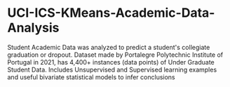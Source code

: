 # UCI-ICS-KMeans-Academic-Data-Analysis
Student Academic Data was analyzed to predict a student's collegiate graduation or dropout. Dataset made by Portalegre Polytechnic Institute of Portugal in 2021, has 4,400+ instances (data points) of Under Graduate Student Data. Includes Unsupervised and Supervised learning examples and useful bivariate statistical models to infer conclusions 

